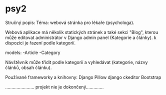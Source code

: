 # psy2
Stručný popis:
Téma: webová stránka pro lékaře (psychologa).

Webová aplikace má několik statických stránek a také sekci "Blog", kterou může editovat administrátor v Django admin panel  (Kategorie a články).
k dispozici je řazení podle kategorií.

models:
	-Article
	-Category

Návštěvník může třídit podle kategorií a vyhledávat (kategorie, názvy článků, obsah článku).

Používané frameworky a knihovny:
Django
Pillow
django ckeditor
Bootstrap



....................... projekt nie je dokončený..............
